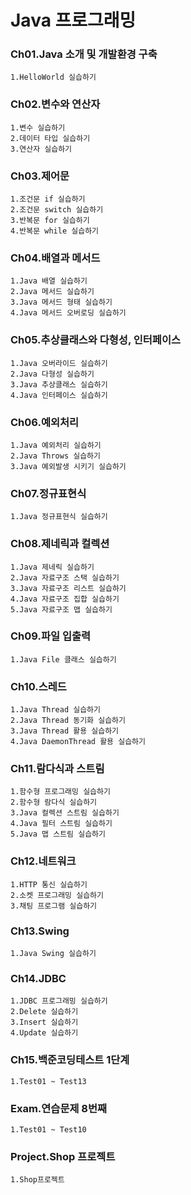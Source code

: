 # Java 프로그래밍
### Ch01.Java 소개 및 개발환경 구축

    1.HelloWorld 실습하기

### Ch02.변수와 연산자

    1.변수 실습하기
    2.데이터 타입 실습하기
    3.연산자 실습하기

### Ch03.제어문

    1.조건문 if 실습하기
    2.조건문 switch 실습하기
    3.반복문 for 실습하기
    4.반복문 while 실습하기

### Ch04.배열과 메서드    

    1.Java 배열 실습하기
    2.Java 메서드 실습하기
    3.Java 메서드 형태 실습하기
    4.Java 메서드 오버로딩 실습하기 

### Ch05.추상클래스와 다형성, 인터페이스

    1.Java 오버라이드 실습하기
    2.Java 다형성 실습하기
    3.Java 추상클래스 실습하기
    4.Java 인터페이스 실습하기

### Ch06.예외처리

    1.Java 예외처리 실습하기
    2.Java Throws 실습하기
    3.Java 예외발생 시키기 실습하기

### Ch07.정규표현식

    1.Java 정규표현식 실습하기

### Ch08.제네릭과 컬렉션

    1.Java 제네릭 실습하기
    2.Java 자료구조 스택 실습하기
    3.Java 자료구조 리스트 실습하기
    4.Java 자료구조 집합 실습하기
    5.Java 자료구조 맵 실습하기

### Ch09.파일 입출력

    1.Java File 클래스 실습하기

### Ch10.스레드

    1.Java Thread 실습하기
    2.Java Thread 동기화 실습하기
    3.Java Thread 활용 실습하기
    4.Java DaemonThread 활용 실습하기

### Ch11.람다식과 스트림

    1.함수형 프로그래밍 실습하기 
    2.함수형 람다식 실습하기 
    3.Java 컬렉션 스트림 실습하기
    4.Java 필터 스트림 실습하기
    5.Java 맵 스트림 실습하기

### Ch12.네트워크

    1.HTTP 통신 실습하기
    2.소켓 프로그래밍 실습하기
    3.채팅 프로그램 실습하기

### Ch13.Swing

    1.Java Swing 실습하기 

### Ch14.JDBC

    1.JDBC 프로그래밍 실습하기
    2.Delete 실습하기
    3.Insert 실습하기
    4.Update 실습하기

### Ch15.백준코딩테스트 1단계

    1.Test01 ~ Test13
    
### Exam.연습문제 8번째

    1.Test01 ~ Test10

### Project.Shop 프로젝트
    
    1.Shop프로젝트
    

